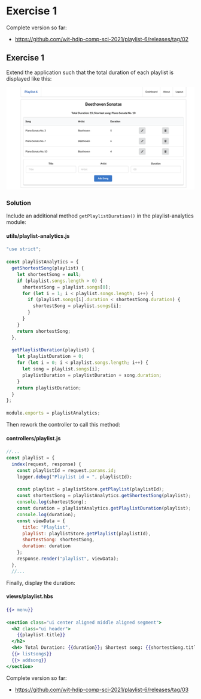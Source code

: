 # Exercise 1

Complete version so far:

- <https://github.com/wit-hdip-comp-sci-2021/playlist-6/releases/tag/02>

  

## Exercise 1

Extend the application such that the total duration of each playlist is displayed like this:

![](img/13.png)

### Solution

Include an additional method `getPlaylistDuration()` in the playlist-analytics module:

#### utils/playlist-analytics.js

~~~javascript
"use strict";

const playlistAnalytics = {
  getShortestSong(playlist) {
    let shortestSong = null;
    if (playlist.songs.length > 0) {
      shortestSong = playlist.songs[0];
      for (let i = 1; i < playlist.songs.length; i++) {
        if (playlist.songs[i].duration < shortestSong.duration) {
          shortestSong = playlist.songs[i];
        }
      }
    }
    return shortestSong;
  },
  
  getPlaylistDuration(playlist) {
    let playlistDuration = 0;
    for (let i = 0; i < playlist.songs.length; i++) {
      let song = playlist.songs[i];
      playlistDuration = playlistDuration + song.duration;
    }
    return playlistDuration;
  }
};

module.exports = playlistAnalytics;
~~~

Then rework the controller to call this method:

#### controllers/playlist.js

~~~javascript
//...
const playlist = {
  index(request, response) {
    const playlistId = request.params.id;
    logger.debug("Playlist id = ", playlistId);

    const playlist = playlistStore.getPlaylist(playlistId);
    const shortestSong = playlistAnalytics.getShortestSong(playlist);
    console.log(shortestSong);
    const duration = playlistAnalytics.getPlaylistDuration(playlist);
    console.log(duration);
    const viewData = {
      title: "Playlist",
      playlist: playlistStore.getPlaylist(playlistId),
      shortestSong: shortestSong,
      duration: duration
    };
    response.render("playlist", viewData);
  },
  //...
~~~

Finally, display the duration:

#### views/playlist.hbs

~~~handlebars
{{> menu}}

<section class="ui center aligned middle aligned segment">
  <h2 class="ui header">
    {{playlist.title}}
  </h2>
  <h4> Total Duration: {{duration}}; Shortest song: {{shortestSong.title}}</h4>
  {{> listsongs}}
  {{> addsong}}
</section>
~~~

Complete version so far:

- <https://github.com/wit-hdip-comp-sci-2021/playlist-6/releases/tag/03>

  

